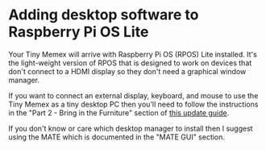 # Adding desktop software to Raspberry Pi OS Lite

Your Tiny Memex will arrive with Raspberry Pi OS (RPOS) Lite installed. It's the light-weight version of RPOS that is designed to work on devices that don't connect to a HDMI display so they don't need a graphical window manager.

If you want to connect an external display, keyboard, and mouse to use the Tiny Memex as a tiny desktop PC then you'll need to follow the instructions in the "Part 2 - Bring in the Furniture" section of [this update guide](https://forums.raspberrypi.com/viewtopic.php?t=133691).

If you don't know or care which desktop manager to install then I suggest using the MATE which is documented in the "MATE GUI" section.
